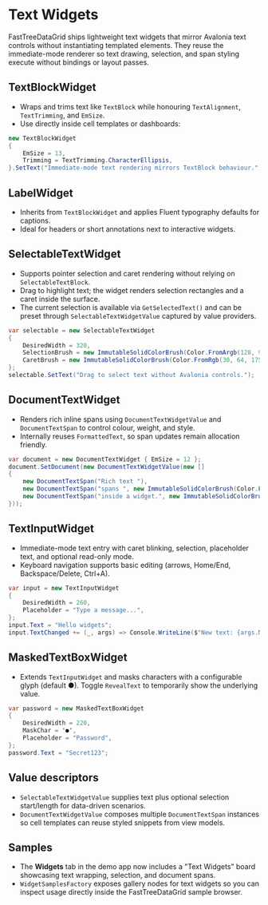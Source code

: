 # Text Widgets

FastTreeDataGrid ships lightweight text widgets that mirror Avalonia text controls without instantiating templated elements. They reuse the immediate-mode renderer so text drawing, selection, and span styling execute without bindings or layout passes.

## TextBlockWidget
- Wraps and trims text like `TextBlock` while honouring `TextAlignment`, `TextTrimming`, and `EmSize`.
- Use directly inside cell templates or dashboards:

```csharp
new TextBlockWidget
{
    EmSize = 13,
    Trimming = TextTrimming.CharacterEllipsis,
}.SetText("Immediate-mode text rendering mirrors TextBlock behaviour.");
```

## LabelWidget
- Inherits from `TextBlockWidget` and applies Fluent typography defaults for captions.
- Ideal for headers or short annotations next to interactive widgets.

## SelectableTextWidget
- Supports pointer selection and caret rendering without relying on `SelectableTextBlock`.
- Drag to highlight text; the widget renders selection rectangles and a caret inside the surface.
- The current selection is available via `GetSelectedText()` and can be preset through `SelectableTextWidgetValue` captured by value providers.

```csharp
var selectable = new SelectableTextWidget
{
    DesiredWidth = 320,
    SelectionBrush = new ImmutableSolidColorBrush(Color.FromArgb(128, 99, 102, 241)),
    CaretBrush = new ImmutableSolidColorBrush(Color.FromRgb(30, 64, 175)),
};
selectable.SetText("Drag to select text without Avalonia controls.");
```

## DocumentTextWidget
- Renders rich inline spans using `DocumentTextWidgetValue` and `DocumentTextSpan` to control colour, weight, and style.
- Internally reuses `FormattedText`, so span updates remain allocation friendly.

```csharp
var document = new DocumentTextWidget { EmSize = 12 };
document.SetDocument(new DocumentTextWidgetValue(new []
{
    new DocumentTextSpan("Rich text "),
    new DocumentTextSpan("spans ", new ImmutableSolidColorBrush(Color.FromRgb(37, 99, 235)), FontWeight: FontWeight.Bold),
    new DocumentTextSpan("inside a widget.", new ImmutableSolidColorBrush(Color.FromRgb(220, 38, 38)), FontStyle: FontStyle.Italic),
}));
```

## TextInputWidget
- Immediate-mode text entry with caret blinking, selection, placeholder text, and optional read-only mode.
- Keyboard navigation supports basic editing (arrows, Home/End, Backspace/Delete, Ctrl+A).

```csharp
var input = new TextInputWidget
{
    DesiredWidth = 260,
    Placeholder = "Type a message...",
};
input.Text = "Hello widgets";
input.TextChanged += (_, args) => Console.WriteLine($"New text: {args.NewValue}");
```

## MaskedTextBoxWidget
- Extends `TextInputWidget` and masks characters with a configurable glyph (default ●). Toggle `RevealText` to temporarily show the underlying value.

```csharp
var password = new MaskedTextBoxWidget
{
    DesiredWidth = 220,
    MaskChar = '●',
    Placeholder = "Password",
};
password.Text = "Secret123";
```

## Value descriptors
- `SelectableTextWidgetValue` supplies text plus optional selection start/length for data-driven scenarios.
- `DocumentTextWidgetValue` composes multiple `DocumentTextSpan` instances so cell templates can reuse styled snippets from view models.

## Samples
- The **Widgets** tab in the demo app now includes a "Text Widgets" board showcasing text wrapping, selection, and document spans.
- `WidgetSamplesFactory` exposes gallery nodes for text widgets so you can inspect usage directly inside the FastTreeDataGrid sample browser.
